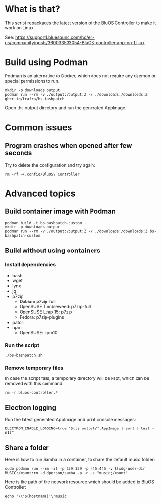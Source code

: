 # What is that?

This script repackages the latest version of the BluOS Controller to make it work on Linux.

See: https://support1.bluesound.com/hc/en-us/community/posts/360033533054-BluOS-controller-app-on-Linux

# Build using Podman

Podman is an alternative to Docker, which does not require any daemon or special permissions to run.

```
mkdir -p downloads output
podman run --rm -v ./output:/output:Z -v ./downloads:/downloads:Z ghcr.io/frafra/bs-bashpatch
```

Open the output directory and run the generated AppImage.

# Common issues

## Program crashes when opened after few seconds

Try to delete the configuration and try again:

```
rm -rf ~/.config/BluOS\ Controller
```

# Advanced topics

## Build container image with Podman

```
podman build -t bs-bashpatch-custom .
mkdir -p downloads output
podman run --rm -v ./output:/output:Z -v ./downloads:/downloads:Z bs-bashpatch-custom
```

## Build without using containers

### Install dependencies

- bash
- wget
- lynx
- jq
- p7zip
  - Debian: p7zip-full
  - OpenSUSE Tumbleweed: p7zip-full
  - OpenSUSE Leap 15: p7zip
  - Fedora: p7zip-plugins
- patch
- npm
  - OpenSUSE: npm10

### Run the script

```
./bs-bashpatch.sh
```

### Remove temporary files

In case the script fails, a temporary directory will be kept, which can be removed with this command:

```
rm -r bluos-controller.*
```

## Electron logging

Run the latest generated AppImage and print console messages:

```
ELECTRON_ENABLE_LOGGING=true "$(ls output/*.AppImage | sort | tail -n1)"
```

## Share a folder

Here is how to run Samba in a container, to share the default music folder:

```
sudo podman run --rm -it -p 139:139 -p 445:445 -v $(xdg-user-dir MUSIC:/mount:ro -d dperson/samba -p -n -s "music;/mount"
```

Here is the path of the network resource which should be added to BluOS Controller:

```
echo '\\'$(hostname)'\'music
```
